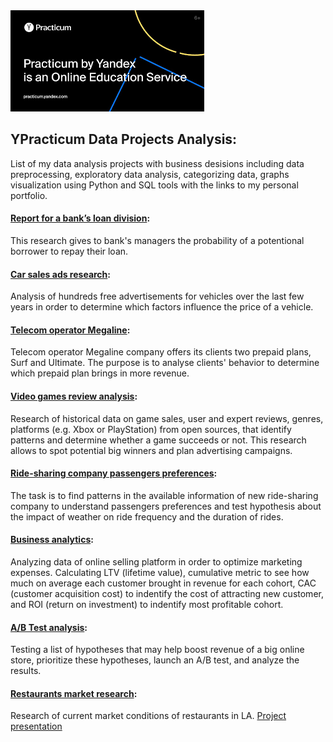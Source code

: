 <img src='.\images\1.png'>

##  YPracticum Data Projects Analysis:

List of my data analysis projects with business desisions including data preprocessing, exploratory data analysis, categorizing data, graphs visualization using Python and SQL tools with the links to my personal portfolio.

####  [Report for a bank’s loan division](https://github.com/BorisAks/Practicum/tree/main/Bank's_loan_division_project/credit_score.ipynb):

This research gives to bank's managers the probability of a potentional borrower to repay their loan.

####  [Car sales ads research](https://github.com/BorisAks/Practicum/tree/main/Car_sales_ads_research/car_sales_ads_research.ipynb):

Analysis of hundreds free advertisements for vehicles over the last few years in order to determine which factors influence the price of a vehicle.

####  [Telecom operator Megaline](https://github.com/BorisAks/Practicum/tree/main/Telecom_operator_Megaline/telecom.ipynb):

Telecom operator Megaline company offers its clients two prepaid plans, Surf and Ultimate. The purpose is to analyse clients' behavior to determine which prepaid plan brings in more revenue.

####  [Video games review analysis](https://github.com/BorisAks/Practicum/tree/main/Video_games_review_analysis/video_games.ipynb):

Research of historical data on game sales, user and expert reviews, genres, platforms (e.g. Xbox or PlayStation) from open sources, that identify patterns and determine whether a game succeeds or not. This research allows to spot potential big winners and plan advertising campaigns.

####  [Ride-sharing company passengers preferences](https://github.com/BorisAks/Practicum/tree/main/Ride-sharing_company_passengers_preferences/ride-sharing_company.ipynb):

The task is to find patterns in the available information of new ride-sharing company to understand passengers preferences and test hypothesis about the impact of weather on ride frequency and the duration of rides.

####  [Business analytics](https://github.com/BorisAks/Practicum/tree/main/Business_Analytics/marketing_expenses_optimization.ipynb):

Analyzing data of online selling platform in order to optimize marketing expenses.
Calculating LTV (lifetime value), cumulative metric to see how much on average each customer brought in revenue for each cohort, CAC (customer acquisition cost) to indentify the cost of attracting new customer, and ROI (return on investment) to indentify most profitable cohort.

####  [A/B Test analysis](https://github.com/BorisAks/Practicum/tree/main/AB_test_analysis/ab_test_analysis.ipynb):

Testing a list of hypotheses that may help boost revenue of a big online store, prioritize these hypotheses, launch an A/B test, and analyze the results.

####  [Restaurants market research](https://github.com/BorisAks/Practicum/tree/main/Restaurants_market_research/restaurants_market_research.ipynb):

Research of current market conditions of restaurants in LA. [Project presentation](https://github.com/BorisAks/Practicum/tree/main/Restaurants_market_research/project_presentation.pdf)